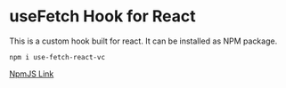 # useFetch Hook for React

This is a custom hook built for react. It can be installed as NPM package.

```
npm i use-fetch-react-vc
```

[NpmJS Link](https://www.npmjs.com/package/use-fetch-react-vc)
